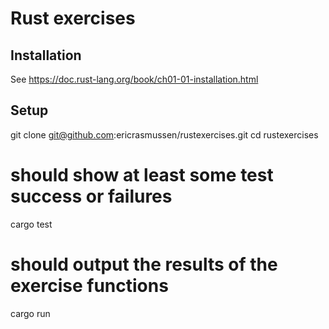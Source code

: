 # Rust exercises

## Installation

See https://doc.rust-lang.org/book/ch01-01-installation.html

## Setup

git clone git@github.com:ericrasmussen/rustexercises.git
cd rustexercises

# should show at least some test success or failures
cargo test

# should output the results of the exercise functions
cargo run

